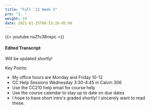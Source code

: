 ```yaml
---
title: "Fall '22 Week 3"
pre: "1. "
weight: 10
date: 2021-01-25T00:53:26-05:00
---
```


{{< youtube nsZfv38nspc >}}

#### Edited Transcript

Will be updated shortly! 

Key Points:
- My office hours are Monday and Friday 10-12
- CC Help Sessions Wednesday 3:30-4:45 in Calvin 306
- Use the CC210 help email for course help
- Use the course calendar to stay up to date on due dates
- I hope to have short intro's graded shortly! I sincerely want to read these.
